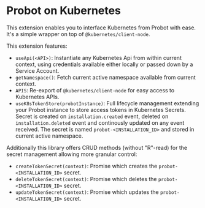 # Probot on Kubernetes

This extension enables you to interface Kubernetes from Probot with ease. It's a simple wrapper on top of `@kubernetes/client-node`.

This extension features:

- `useApi(<API>)`: Instantiate any Kubernetes Api from within current context, using credentials available either locally or passed down by a Service Account.
- `getNamespace()`: Fetch current active namespace available from current context.
- `APIS`: Re-export of `@kubernetes/client-node` for easy access to Kubernetes APIs.
- `useK8sTokenStore(probotInstance)`: Full lifecycle management extending your Probot instance to store access tokens in Kubernetes Secrets. Secret is created on `installation.created` event, deleted on `installation.deleted` event and continously updated on any event received. The secret is named `probot-<INSTALLATION_ID>` and stored in current active namespace.

Additionally this library offers CRUD methods (without "R"-read) for the secret management allowing more granular control:

- `createTokenSecret(context)`: Promise which creates the `probot-<INSTALLATION_ID>` secret.
- `deleteTokenSecret(context)`: Promise which deletes the `probot-<INSTALLATION_ID>` secret.
- `updateTokenSecret(context)`: Promise which updates the `probot-<INSTALLATION_ID>` secret.
